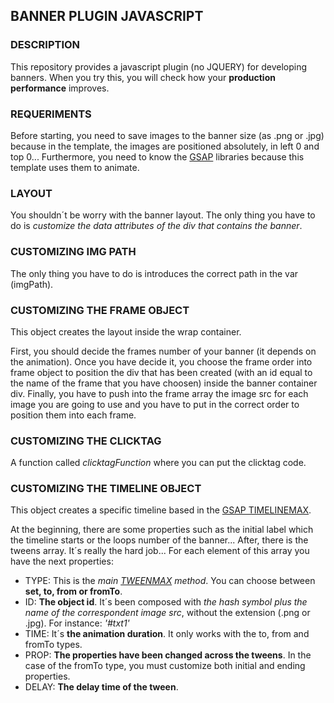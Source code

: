 ## BANNER PLUGIN JAVASCRIPT

### DESCRIPTION

This repository provides a javascript plugin (no JQUERY) for developing banners. When you try this, you will check how your **production performance** improves.

### REQUERIMENTS

Before starting, you need to save images to the banner size (as .png or .jpg) because in the template, the images are positioned absolutely, in left 0 and top 0...
Furthermore, you need to know the [GSAP](https://greensock.com/gsap) libraries because this template uses them to animate.

### LAYOUT

You shouldn´t be worry with the banner layout. The only thing you have to do is *customize the data attributes of the div that contains the banner*.

### CUSTOMIZING IMG PATH

The only thing you have to do is introduces the correct path in the var (imgPath).

### CUSTOMIZING THE FRAME OBJECT

This object creates the layout inside the wrap container.

First, you should decide the frames number of your banner (it depends on the animation). Once you have decide it, you choose the frame order into frame object to position the div that has been created (with an id equal to the name of the frame that you have choosen) inside the banner container div. Finally, you have to push into the frame array the image src for each image you are going to use and you have to put in the correct order to position them into each frame.

### CUSTOMIZING THE CLICKTAG

A function called *clicktagFunction* where you can put the clicktag code.

### CUSTOMIZING THE TIMELINE OBJECT

This object creates a specific timeline based in the [GSAP TIMELINEMAX](https://greensock.com/docs/#/HTML5/GSAP/TimelineMax/).

At the beginning, there are some properties such as the initial label which the timeline starts or the loops number of the banner...
After, there is the tweens array. It´s really the hard job... For each element of this array you have the next properties:

* TYPE: This is the *main [TWEENMAX](https://greensock.com/docs/#/HTML5/GSAP/TweenMax/) method*. You can choose between **set, to, from or fromTo**.
* ID: **The object id**. It´s been composed with *the hash symbol plus the name of the correspondent image src*, without the extension (.png or .jpg). For instance: *'#txt1'*
* TIME: It´s **the animation duration**. It only works with the to, from and fromTo types.
* PROP: **The properties have been changed across the tweens**. In the case of the fromTo type, you must customize both initial and ending properties.
* DELAY: **The delay time of the tween**.
